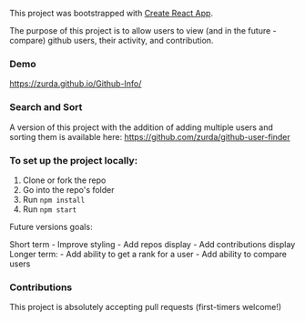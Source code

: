 This project was bootstrapped with [Create React App](https://github.com/facebookincubator/create-react-app).

The purpose of this project is to allow users to view (and in the future - compare) github users, their activity, and contribution. 

### Demo 

https://zurda.github.io/Github-Info/

### Search and Sort
 
A version of this project with the addition of adding multiple users and sorting them is available here: https://github.com/zurda/github-user-finder

### To set up the project locally: 

1. Clone or fork the repo 
2. Go into the repo's folder
3. Run `npm install`
4. Run `npm start`

Future versions goals: 

Short term
	- Improve styling
	- Add repos display
	- Add contributions display 
Longer term: 
	- Add ability to get a rank for a user 
	- Add ability to compare users 

### Contributions 

This project is absolutely accepting pull requests (first-timers welcome!)

